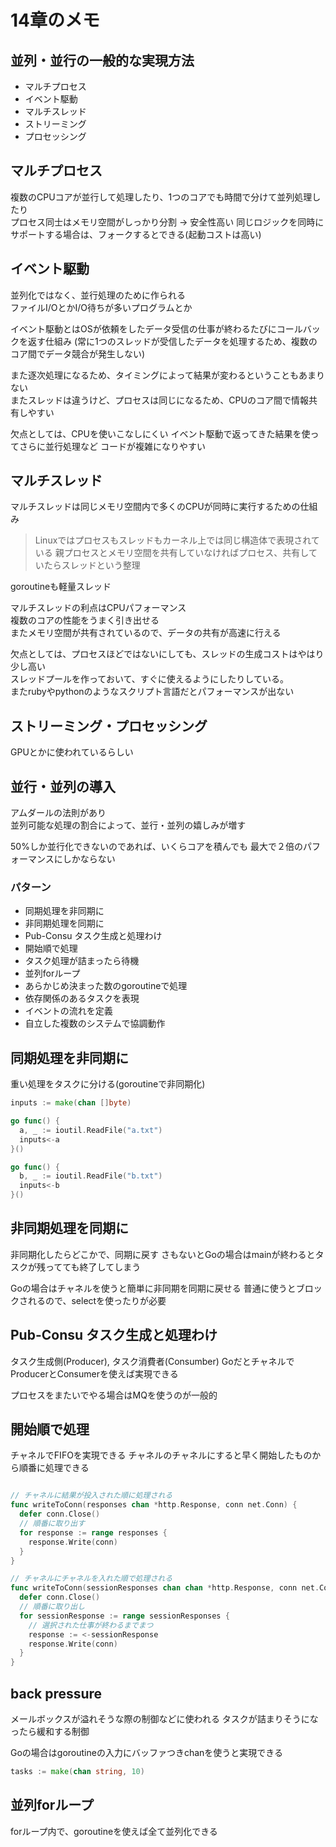 # 14章のメモ

## 並列・並行の一般的な実現方法

* マルチプロセス
* イベント駆動
* マルチスレッド
* ストリーミング
* プロセッシング

## マルチプロセス

複数のCPUコアが並行して処理したり、1つのコアでも時間で分けて並列処理したり  
プロセス同士はメモリ空間がしっかり分割 -> 安全性高い
同じロジックを同時にサポートする場合は、フォークするとできる(起動コストは高い)

## イベント駆動

並列化ではなく、並行処理のために作られる  
ファイルI/OとかI/O待ちが多いプログラムとか  

イベント駆動とはOSが依頼をしたデータ受信の仕事が終わるたびにコールバックを返す仕組み
(常に1つのスレッドが受信したデータを処理するため、複数のコア間でデータ競合が発生しない)

また逐次処理になるため、タイミングによって結果が変わるということもあまりない  
またスレッドは違うけど、プロセスは同じになるため、CPUのコア間で情報共有しやすい

欠点としては、CPUを使いこなしにくい
イベント駆動で返ってきた結果を使ってさらに並行処理など
コードが複雑になりやすい

## マルチスレッド

マルチスレッドは同じメモリ空間内で多くのCPUが同時に実行するための仕組み

> Linuxではプロセスもスレッドもカーネル上では同じ構造体で表現されている
> 親プロセスとメモリ空間を共有していなければプロセス、共有していたらスレッドという整理

goroutineも軽量スレッド

マルチスレッドの利点はCPUパフォーマンス  
複数のコアの性能をうまく引き出せる  
またメモリ空間が共有されているので、データの共有が高速に行える

欠点としては、プロセスほどではないにしても、スレッドの生成コストはやはり少し高い  
スレッドプールを作っておいて、すぐに使えるようにしたりしている。  
またrubyやpythonのようなスクリプト言語だとパフォーマンスが出ない

## ストリーミング・プロセッシング

GPUとかに使われているらしい  

## 並行・並列の導入

アムダールの法則があり  
並列可能な処理の割合によって、並行・並列の嬉しみが増す

50%しか並行化できないのであれば、いくらコアを積んでも
最大で２倍のパフォーマンスにしかならない

### パターン

* 同期処理を非同期に
* 非同期処理を同期に
* Pub-Consu タスク生成と処理わけ
* 開始順で処理
* タスク処理が詰まったら待機
* 並列forループ
* あらかじめ決まった数のgoroutineで処理
* 依存関係のあるタスクを表現
* イベントの流れを定義
* 自立した複数のシステムで協調動作

## 同期処理を非同期に

重い処理をタスクに分ける(goroutineで非同期化)

```go
inputs := make(chan []byte)

go func() {
  a, _ := ioutil.ReadFile("a.txt")
  inputs<-a
}()

go func() {
  b, _ := ioutil.ReadFile("b.txt")
  inputs<-b
}()
```

## 非同期処理を同期に

非同期化したらどこかで、同期に戻す
さもないとGoの場合はmainが終わるとタスクが残ってても終了してしまう

Goの場合はチャネルを使うと簡単に非同期を同期に戻せる
普通に使うとブロックされるので、selectを使ったりが必要


## Pub-Consu タスク生成と処理わけ

タスク生成側(Producer), タスク消費者(Consumber)
GoだとチャネルでProducerとConsumerを使えば実現できる

プロセスをまたいでやる場合はMQを使うのが一般的

## 開始順で処理

チャネルでFIFOを実現できる
チャネルのチャネルにすると早く開始したものから順番に処理できる

```go

// チャネルに結果が投入された順に処理される
func writeToConn(responses chan *http.Response, conn net.Conn) {
  defer conn.Close()
  // 順番に取り出す
  for response := range responses {
    response.Write(conn)
  }
}

// チャネルにチャネルを入れた順で処理される
func writeToConn(sessionResponses chan chan *http.Response, conn net.Conn) {
  defer conn.Close()
  // 順番に取り出し
  for sessionResponse := range sessionResponses {
    // 選択された仕事が終わるまでまつ
    response := <-sessionResponse
    response.Write(conn)
  }
}
```

## back pressure

メールボックスが溢れそうな際の制御などに使われる
タスクが詰まりそうになったら緩和する制御

Goの場合はgoroutineの入力にバッファつきchanを使うと実現できる

```go
tasks := make(chan string, 10)
```

## 並列forループ

forループ内で、goroutineを使えば全て並列化できる